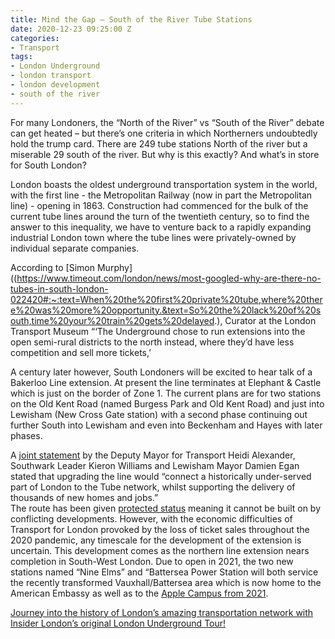 ```yaml
---
title: Mind the Gap – South of the River Tube Stations
date: 2020-12-23 09:25:00 Z
categories:
- Transport
tags:
- London Underground
- london transport
- london development
- south of the river
---
```


For many Londoners, the “North of the River” vs “South of the River” debate can get heated – but there’s one criteria in which Northerners undoubtedly hold the trump card. There are 249 tube stations North of the river but a miserable 29 south of the river. But why is this exactly? And what’s in store for South London?

London boasts the oldest underground transportation system in the world, with the first line - the Metropolitan Railway (now in part the Metropolitan line) - opening in 1863. Construction had commenced for the bulk of the current tube lines around the turn of the twentieth century, so to find the answer to this inequality, we have to venture back to a rapidly expanding industrial London town where the tube lines were privately-owned by individual separate companies. 

According to [Simon Murphy]((https://www.timeout.com/london/news/most-googled-why-are-there-no-tubes-in-south-london-022420#:~:text=When%20the%20first%20private%20tube,where%20there%20was%20more%20opportunity.&text=So%20the%20lack%20of%20south,time%20your%20train%20gets%20delayed.), Curator at the London Transport Museum “‘The Underground chose to run extensions into the open semi-rural districts to the north instead, where they’d have less competition and sell more tickets,’ 

A century later however, South Londoners will be excited to hear talk of a Bakerloo Line extension. At present the line terminates at Elephant & Castle which is just on the border of Zone 1. The current plans are for two stations on the Old Kent Road (named Burgess Park and Old Kent Road) and just into Lewisham (New Cross Gate station) with a second phase continuing out further South into Lewisham and even into Beckenham and Hayes with later phases.

A [joint statement](https://www.onlondon.co.uk/government-approves-safeguarding-of-bakerloo-line-extension-route/) by the Deputy Mayor for Transport Heidi Alexander, Southwark Leader Kieron Williams and Lewisham Mayor Damien Egan stated that upgrading the line would “connect a historically under-served part of London to the Tube network, whilst supporting the delivery of thousands of new homes and jobs.”  
The route has been given [protected status](https://www.southwarknews.co.uk/news/bakerloo-line-extension-one-step-closer-after-route-given-protected-status/?cmpredirect) meaning it cannot be built on by conflicting developments. However, with the economic difficulties of Transport for London provoked by the loss of ticket sales throughout the 2020 pandemic, any timescale for the development of the extension is uncertain. 
This development comes as the northern line extension nears completion in South-West London. Due to open in 2021, the two new stations named “Nine Elms” and “Battersea Power Station will both service the recently transformed Vauxhall/Battersea area which is now home to the American Embassy as well as to the [Apple Campus from 2021](https://batterseapowerstation.co.uk/leasing/office-leasing?filter=Unique).

[Journey into the history of London’s amazing transportation network with Insider London’s original London Underground Tour!](https://www.insiderlondon.com/london/educational-tours/london-underground-tours/)
